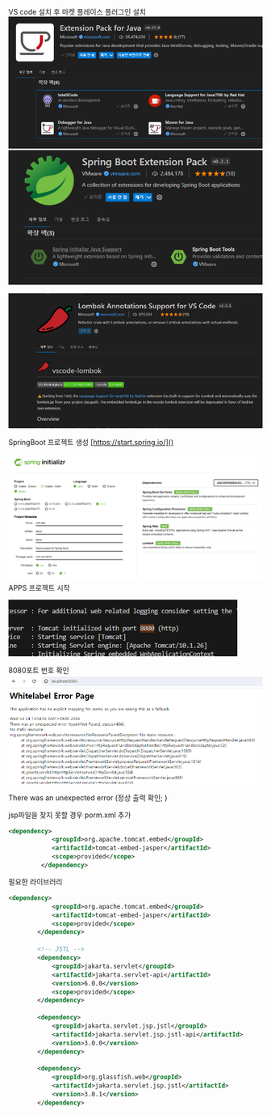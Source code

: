 ---
---


VS code 설치 후 마켓 플레이스 플러그인 설치
![image](/assets/img/2025-03-21-설치/Pasted-image-20240724120314.png)
![image](/assets/img/2025-03-21-설치/Pasted-image-20240724120415.png)

![image](/assets/img/2025-03-21-설치/Pasted-image-20240724124126.png)

SpringBoot  프로젝트 생성
[https://start.spring.io/]()

![image](/assets/img/2025-03-21-설치/Pasted-image-20240724124557.png)
APPS 프로젝트 시작

![image](/assets/img/2025-03-21-설치/Pasted-image-20240724125537.png)

8080포트 번호 확인
![image](/assets/img/2025-03-21-설치/Pasted-image-20240724125615.png)

There was an unexpected error (정상 출력 확인;  )

jsp파일을 찾지 못할 경우
porm.xml 추가
```xml
<dependency>
            <groupId>org.apache.tomcat.embed</groupId>
            <artifactId>tomcat-embed-jasper</artifactId>
            <scope>provided</scope>
         </dependency>
```

필요한 라이브러리
```xml
<dependency>
			<groupId>org.apache.tomcat.embed</groupId>
			<artifactId>tomcat-embed-jasper</artifactId>
			<scope>provided</scope>
		</dependency>

		<!-- JSTL -->
		<dependency>
			<groupId>jakarta.servlet</groupId>
			<artifactId>jakarta.servlet-api</artifactId>
			<version>6.0.0</version>
			<scope>provided</scope>
		</dependency>

		<dependency>
			<groupId>jakarta.servlet.jsp.jstl</groupId>
			<artifactId>jakarta.servlet.jsp.jstl-api</artifactId>
			<version>3.0.0</version>
		</dependency>

		<dependency>
			<groupId>org.glassfish.web</groupId>
			<artifactId>jakarta.servlet.jsp.jstl</artifactId>
			<version>3.0.1</version>
		</dependency>
```
